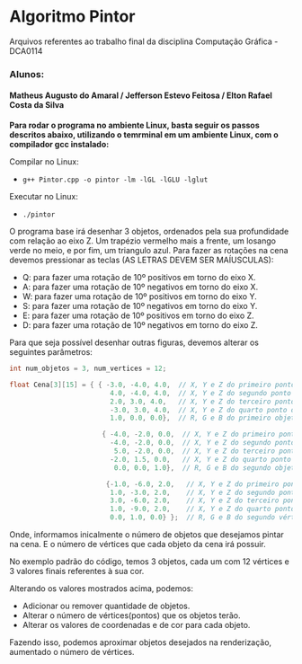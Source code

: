 # Algoritmo Pintor
Arquivos referentes ao trabalho final da disciplina Computação Gráfica - DCA0114

### Alunos: 
#### Matheus Augusto do Amaral / Jefferson Estevo Feitosa / Elton Rafael Costa da Silva

**Para rodar o programa no ambiente Linux, basta seguir os passos descritos abaixo, utilizando o temrminal em um ambiente Linux, com o compilador gcc instalado:**

Compilar no Linux: 
* ``` g++ Pintor.cpp -o pintor -lm -lGL -lGLU -lglut ```

Executar no Linux: 
* ```./pintor ```

<p>O programa base irá desenhar 3 objetos, ordenados pela sua profundidade com relação ao eixo Z. Um trapézio vermelho mais a frente, um losango verde no meio, e por fim, um triangulo azul. Para fazer as rotações na cena devemos pressionar as teclas (AS LETRAS DEVEM SER MAÍUSCULAS):</p>

* Q: para fazer uma rotação de 10º positivos em torno do eixo X.
* A: para fazer uma rotação de 10º negativos em torno do eixo X.
* W: para fazer uma rotação de 10º positivos em torno do eixo Y.
* S: para fazer uma rotação de 10º negativos em torno do eixo Y.
* E: para fazer uma rotação de 10º positivos em torno do eixo Z.
* D: para fazer uma rotação de 10º negativos em torno do eixo Z.

<p>Para que seja possível desenhar outras figuras, devemos alterar os seguintes parâmetros:</p>

```c++
int num_objetos = 3, num_vertices = 12;

float Cena[3][15] = { { -3.0, -4.0, 4.0,  // X, Y e Z do primeiro ponto do primeiro objeto
                         4.0, -4.0, 4.0,  // X, Y e Z do segundo ponto primeiro do objeto
                         2.0, 3.0, 4.0,   // X, Y e Z do terceiro ponto do primeiro objeto
                         -3.0, 3.0, 4.0,  // X, Y e Z do quarto ponto do primeiro objeto
                         1.0, 0.0, 0.0},  // R, G e B do primeiro objeto (COR)

                       { -4.0, -2.0, 0.0,  // X, Y e Z do primeiro ponto do segundo objeto
                         -4.0, -2.0, 0.0,  // X, Y e Z do segundo ponto segundo do objeto
                          5.0, -2.0, 0.0,  // X, Y e Z do terceiro ponto do segundo objeto
                         -2.0, 1.5, 0.0,   // X, Y e Z do quarto ponto do segundo objeto
                          0.0, 0.0, 1.0},  // R, G e B do segundo objeto (COR)

                        {-1.0, -6.0, 2.0,   // X, Y e Z do primeiro ponto do terceiro objeto
                         1.0, -3.0, 2.0,    // X, Y e Z do segundo ponto terceiro do objeto
                         3.0, -6.0, 2.0,    // X, Y e Z do terceiro ponto do terceiro objeto
                         1.0, -9.0, 2.0,    // X, Y e Z do quarto ponto do terceiro objeto
                         0.0, 1.0, 0.0} };  // R, G e B do segundo vértice (COR)
```
<p>Onde, informamos inicalmente o número de objetos que desejamos pintar na cena. E o número de vértices que cada objeto da cena irá possuir.</p>

<p>No exemplo padrão do código, temos 3 objetos, cada um com 12 vértices e 3 valores finais referentes à sua cor.</p>

Alterando os valores mostrados acima, podemos: 
* Adicionar ou remover quantidade de objetos.
* Alterar o número de vértices(pontos) que os objetos terão.
* Alterar os valores de coordenadas e de cor para cada objeto.

Fazendo isso, podemos aproximar objetos desejados na renderização, aumentado o número de vértices.

